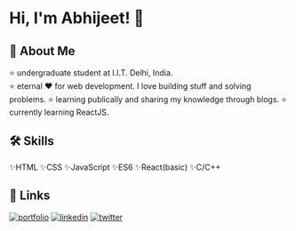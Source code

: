 
# Hi, I'm Abhijeet! 👋


## 🚀 About Me
⭐ undergraduate student at I.I.T. Delhi, India.  
⭐ eternal ❤️ for web development. I love building stuff and solving problems.
⭐ learning publically and sharing my knowledge through blogs.
⭐ currently learning ReactJS.


## 🛠 Skills
✨HTML ✨CSS ✨JavaScript ✨ES6
✨React(basic) ✨C/C++


## 🔗 Links
[![portfolio](https://img.shields.io/badge/my_portfolio-000?style=for-the-badge&logo=ko-fi&logoColor=white)]()
[![linkedin](https://img.shields.io/badge/linkedin-0A66C2?style=for-the-badge&logo=linkedin&logoColor=white)](https://www.linkedin.com/in/abhijeet-gautam-a413b1211/)
[![twitter](https://img.shields.io/badge/twitter-1DA1F2?style=for-the-badge&logo=twitter&logoColor=white)](https://twitter.com/abhijeet_gautam)

